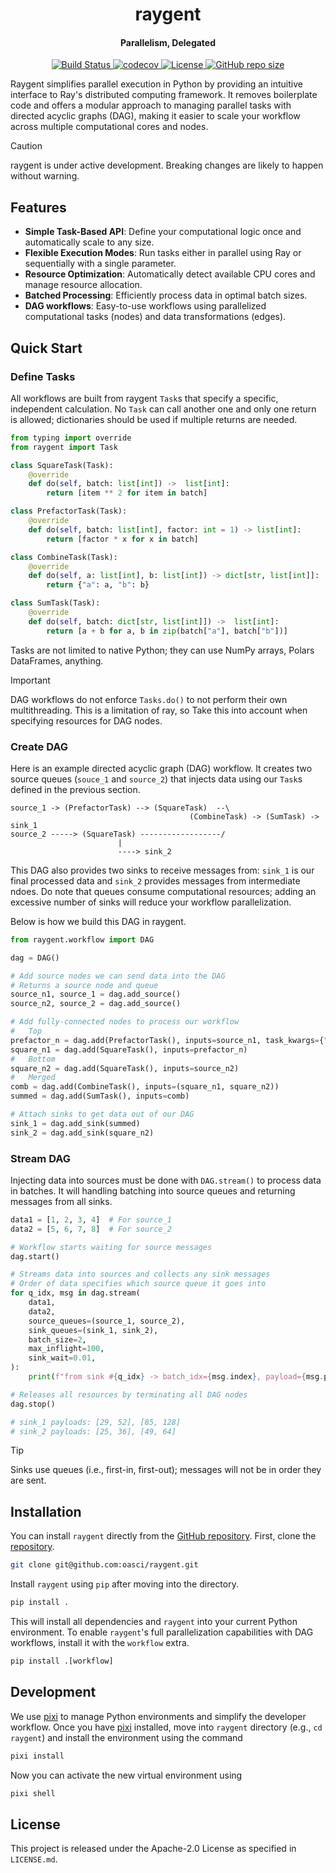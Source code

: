 <h1 align="center">raygent</h1>

<h4 align="center">Parallelism, Delegated</h4>

<p align="center">
    <a href="https://github.com/oasci/raygent/actions/workflows/tests.yml">
        <img src="https://github.com/oasci/raygent/actions/workflows/tests.yml/badge.svg" alt="Build Status ">
    </a>
    <!-- <img alt="PyPI - Python Version" src="https://img.shields.io/pypi/pyversions/raygent"> -->
    <a href="https://codecov.io/gh/oasci/raygent">
        <img src="https://codecov.io/gh/oasci/raygent/branch/main/graph/badge.svg" alt="codecov">
    </a>
    <!-- <a href="https://github.com/oasci/raygent/releases">
        <img src="https://img.shields.io/github/v/release/oasci/raygent" alt="GitHub release (latest by date)">
    </a> -->
    <a href="https://github.com/oasci/raygent/blob/main/LICENSE" target="_blank">
        <img src="https://img.shields.io/github/license/oasci/raygent" alt="License">
    </a>
    <a href="https://github.com/oasci/raygent/" target="_blank">
        <img src="https://img.shields.io/github/repo-size/oasci/raygent" alt="GitHub repo size">
    </a>
</p>

Raygent simplifies parallel execution in Python by providing an intuitive interface to Ray's distributed computing framework.
It removes boilerplate code and offers a modular approach to managing parallel tasks with directed acyclic graphs (DAG), making it easier to scale your workflow across multiple computational cores and nodes.

> [!CAUTION]
> raygent is under active development.
> Breaking changes are likely to happen without warning.

## Features

- **Simple Task-Based API**: Define your computational logic once and automatically scale to any size.
- **Flexible Execution Modes**: Run tasks either in parallel using Ray or sequentially with a single parameter.
- **Resource Optimization**: Automatically detect available CPU cores and manage resource allocation.
- **Batched Processing**: Efficiently process data in optimal batch sizes.
- **DAG workflows**: Easy-to-use workflows using parallelized computational tasks (nodes) and data transformations (edges).

## Quick Start

### Define Tasks

All workflows are built from raygent `Task`s that specify a specific, independent calculation.
No `Task` can call another one and only one return is allowed; dictionaries should be used if multiple returns are needed.

```python
from typing import override
from raygent import Task

class SquareTask(Task):
    @override
    def do(self, batch: list[int]) ->  list[int]:
        return [item ** 2 for item in batch]

class PrefactorTask(Task):
    @override
    def do(self, batch: list[int], factor: int = 1) -> list[int]:
        return [factor * x for x in batch]

class CombineTask(Task):
    @override
    def do(self, a: list[int], b: list[int]) -> dict[str, list[int]]:
        return {"a": a, "b": b}

class SumTask(Task):
    @override
    def do(self, batch: dict[str, list[int]]) ->  list[int]:
        return [a + b for a, b in zip(batch["a"], batch["b"])]
```

Tasks are not limited to native Python; they can use NumPy arrays, Polars DataFrames, anything.

> [!IMPORTANT]
> DAG workflows do not enforce `Tasks.do()` to not perform their own multithreading.
> This is a limitation of ray, so Take this into account when specifying resources for DAG nodes.

### Create DAG

Here is an example directed acyclic graph (DAG) workflow.
It creates two source queues (`souce_1` and `source_2`) that injects data using our `Task`s defined in the previous section.

```text
source_1 -> (PrefactorTask) --> (SquareTask)  --\
                                        (CombineTask) -> (SumTask) -> sink_1
source_2 -----> (SquareTask) ------------------/
                        |
                        ----> sink_2
```

This DAG also provides two sinks to receive messages from: `sink_1` is our final processed data and `sink_2` provides messages from intermediate ndoes.
Do note that queues consume computational resources; adding an excessive number of sinks will reduce your workflow parallelization.

Below is how we build this DAG in raygent.

```python
from raygent.workflow import DAG

dag = DAG()

# Add source nodes we can send data into the DAG
# Returns a source node and queue
source_n1, source_1 = dag.add_source()
source_n2, source_2 = dag.add_source()

# Add fully-connected nodes to process our workflow
#   Top
prefactor_n = dag.add(PrefactorTask(), inputs=source_n1, task_kwargs={"factor": 2})
square_n1 = dag.add(SquareTask(), inputs=prefactor_n)
#   Bottom
square_n2 = dag.add(SquareTask(), inputs=source_n2)
#   Merged
comb = dag.add(CombineTask(), inputs=(square_n1, square_n2))
summed = dag.add(SumTask(), inputs=comb)

# Attach sinks to get data out of our DAG
sink_1 = dag.add_sink(summed)
sink_2 = dag.add_sink(square_n2)
```

### Stream DAG

Injecting data into sources must be done with `DAG.stream()` to process data in batches.
It will handling batching into source queues and returning messages from all sinks.

```python
data1 = [1, 2, 3, 4]  # For source_1
data2 = [5, 6, 7, 8]  # For source_2

# Workflow starts waiting for source messages
dag.start()

# Streams data into sources and collects any sink messages
# Order of data specifies which source queue it goes into
for q_idx, msg in dag.stream(
    data1,
    data2,
    source_queues=(source_1, source_2),
    sink_queues=(sink_1, sink_2),
    batch_size=2,
    max_inflight=100,
    sink_wait=0.01,
):
    print(f"from sink #{q_idx} -> batch_idx={msg.index}, payload={msg.payload}")

# Releases all resources by terminating all DAG nodes
dag.stop()

# sink_1 payloads: [29, 52], [85, 128]
# sink_2 payloads: [25, 36], [49, 64]
```

> [!TIP]
> Sinks use queues (i.e., first-in, first-out); messages will not be in order they are sent.

## Installation

You can install `raygent` directly from the [GitHub repository](https://github.com/oasci/raygent).
First, clone the [repository](https://github.com/oasci/raygent).

```bash
git clone git@github.com:oasci/raygent.git
```

Install `raygent` using `pip` after moving into the directory.

```sh
pip install .
```

This will install all dependencies and `raygent` into your current Python environment.
To enable `raygent`'s full parallelization capabilities with DAG workflows, install it with the `workflow` extra.

```python
pip install .[workflow]
```

## Development

We use [pixi](https://pixi.sh/latest/) to manage Python environments and simplify the developer workflow.
Once you have [pixi](https://pixi.sh/latest/) installed, move into `raygent` directory (e.g., `cd raygent`) and install the  environment using the command

```bash
pixi install
```

Now you can activate the new virtual environment using

```sh
pixi shell
```

## License

This project is released under the Apache-2.0 License as specified in `LICENSE.md`.
